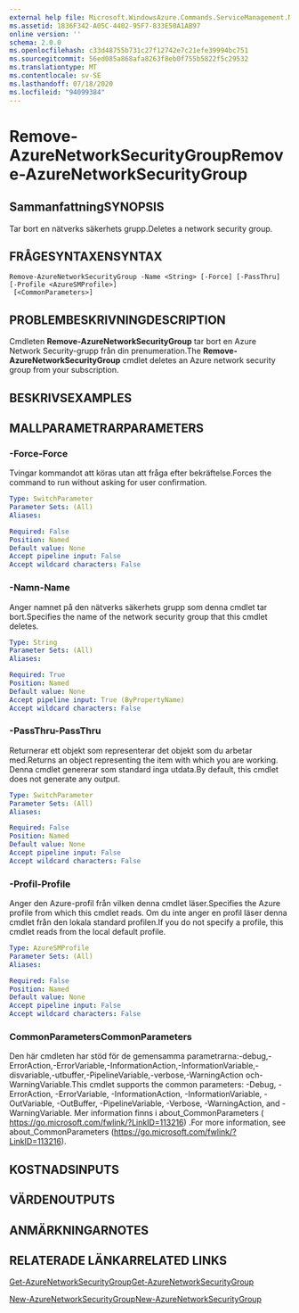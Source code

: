 ```yaml
---
external help file: Microsoft.WindowsAzure.Commands.ServiceManagement.Network.dll-Help.xml
ms.assetid: 1836F342-A05C-4402-95F7-833E50A1AB97
online version: ''
schema: 2.0.0
ms.openlocfilehash: c33d48755b731c27f12742e7c21efe39994bc751
ms.sourcegitcommit: 56ed085a868afa8263f8eb0f755b5822f5c29532
ms.translationtype: MT
ms.contentlocale: sv-SE
ms.lasthandoff: 07/18/2020
ms.locfileid: "94099384"
---
```

# <span data-ttu-id="9bba1-101">Remove-AzureNetworkSecurityGroup</span><span class="sxs-lookup"><span data-stu-id="9bba1-101">Remove-AzureNetworkSecurityGroup</span></span>

## <span data-ttu-id="9bba1-102">Sammanfattning</span><span class="sxs-lookup"><span data-stu-id="9bba1-102">SYNOPSIS</span></span>
<span data-ttu-id="9bba1-103">Tar bort en nätverks säkerhets grupp.</span><span class="sxs-lookup"><span data-stu-id="9bba1-103">Deletes a network security group.</span></span>

## <span data-ttu-id="9bba1-104">FRÅGESYNTAXEN</span><span class="sxs-lookup"><span data-stu-id="9bba1-104">SYNTAX</span></span>

```
Remove-AzureNetworkSecurityGroup -Name <String> [-Force] [-PassThru] [-Profile <AzureSMProfile>]
 [<CommonParameters>]
```

## <span data-ttu-id="9bba1-105">PROBLEMBESKRIVNING</span><span class="sxs-lookup"><span data-stu-id="9bba1-105">DESCRIPTION</span></span>
<span data-ttu-id="9bba1-106">Cmdleten **Remove-AzureNetworkSecurityGroup** tar bort en Azure Network Security-grupp från din prenumeration.</span><span class="sxs-lookup"><span data-stu-id="9bba1-106">The **Remove-AzureNetworkSecurityGroup** cmdlet deletes an Azure network security group from your subscription.</span></span>

## <span data-ttu-id="9bba1-107">BESKRIVS</span><span class="sxs-lookup"><span data-stu-id="9bba1-107">EXAMPLES</span></span>

## <span data-ttu-id="9bba1-108">MALLPARAMETRAR</span><span class="sxs-lookup"><span data-stu-id="9bba1-108">PARAMETERS</span></span>

### <span data-ttu-id="9bba1-109">-Force</span><span class="sxs-lookup"><span data-stu-id="9bba1-109">-Force</span></span>
<span data-ttu-id="9bba1-110">Tvingar kommandot att köras utan att fråga efter bekräftelse.</span><span class="sxs-lookup"><span data-stu-id="9bba1-110">Forces the command to run without asking for user confirmation.</span></span>

```yaml
Type: SwitchParameter
Parameter Sets: (All)
Aliases: 

Required: False
Position: Named
Default value: None
Accept pipeline input: False
Accept wildcard characters: False
```

### <span data-ttu-id="9bba1-111">-Namn</span><span class="sxs-lookup"><span data-stu-id="9bba1-111">-Name</span></span>
<span data-ttu-id="9bba1-112">Anger namnet på den nätverks säkerhets grupp som denna cmdlet tar bort.</span><span class="sxs-lookup"><span data-stu-id="9bba1-112">Specifies the name of the network security group that this cmdlet deletes.</span></span>

```yaml
Type: String
Parameter Sets: (All)
Aliases: 

Required: True
Position: Named
Default value: None
Accept pipeline input: True (ByPropertyName)
Accept wildcard characters: False
```

### <span data-ttu-id="9bba1-113">-PassThru</span><span class="sxs-lookup"><span data-stu-id="9bba1-113">-PassThru</span></span>
<span data-ttu-id="9bba1-114">Returnerar ett objekt som representerar det objekt som du arbetar med.</span><span class="sxs-lookup"><span data-stu-id="9bba1-114">Returns an object representing the item with which you are working.</span></span> <span data-ttu-id="9bba1-115">Denna cmdlet genererar som standard inga utdata.</span><span class="sxs-lookup"><span data-stu-id="9bba1-115">By default, this cmdlet does not generate any output.</span></span>

```yaml
Type: SwitchParameter
Parameter Sets: (All)
Aliases: 

Required: False
Position: Named
Default value: None
Accept pipeline input: False
Accept wildcard characters: False
```

### <span data-ttu-id="9bba1-116">-Profil</span><span class="sxs-lookup"><span data-stu-id="9bba1-116">-Profile</span></span>
<span data-ttu-id="9bba1-117">Anger den Azure-profil från vilken denna cmdlet läser.</span><span class="sxs-lookup"><span data-stu-id="9bba1-117">Specifies the Azure profile from which this cmdlet reads.</span></span> <span data-ttu-id="9bba1-118">Om du inte anger en profil läser denna cmdlet från den lokala standard profilen.</span><span class="sxs-lookup"><span data-stu-id="9bba1-118">If you do not specify a profile, this cmdlet reads from the local default profile.</span></span>

```yaml
Type: AzureSMProfile
Parameter Sets: (All)
Aliases: 

Required: False
Position: Named
Default value: None
Accept pipeline input: False
Accept wildcard characters: False
```

### <span data-ttu-id="9bba1-119">CommonParameters</span><span class="sxs-lookup"><span data-stu-id="9bba1-119">CommonParameters</span></span>
<span data-ttu-id="9bba1-120">Den här cmdleten har stöd för de gemensamma parametrarna:-debug,-ErrorAction,-ErrorVariable,-InformationAction,-InformationVariable,-disvariable,-utbuffer,-PipelineVariable,-verbose,-WarningAction och-WarningVariable.</span><span class="sxs-lookup"><span data-stu-id="9bba1-120">This cmdlet supports the common parameters: -Debug, -ErrorAction, -ErrorVariable, -InformationAction, -InformationVariable, -OutVariable, -OutBuffer, -PipelineVariable, -Verbose, -WarningAction, and -WarningVariable.</span></span> <span data-ttu-id="9bba1-121">Mer information finns i about_CommonParameters ( https://go.microsoft.com/fwlink/?LinkID=113216) .</span><span class="sxs-lookup"><span data-stu-id="9bba1-121">For more information, see about_CommonParameters (https://go.microsoft.com/fwlink/?LinkID=113216).</span></span>

## <span data-ttu-id="9bba1-122">KOSTNADS</span><span class="sxs-lookup"><span data-stu-id="9bba1-122">INPUTS</span></span>

## <span data-ttu-id="9bba1-123">VÄRDEN</span><span class="sxs-lookup"><span data-stu-id="9bba1-123">OUTPUTS</span></span>

## <span data-ttu-id="9bba1-124">ANMÄRKNINGAR</span><span class="sxs-lookup"><span data-stu-id="9bba1-124">NOTES</span></span>

## <span data-ttu-id="9bba1-125">RELATERADE LÄNKAR</span><span class="sxs-lookup"><span data-stu-id="9bba1-125">RELATED LINKS</span></span>

[<span data-ttu-id="9bba1-126">Get-AzureNetworkSecurityGroup</span><span class="sxs-lookup"><span data-stu-id="9bba1-126">Get-AzureNetworkSecurityGroup</span></span>](./Get-AzureNetworkSecurityGroup.md)

[<span data-ttu-id="9bba1-127">New-AzureNetworkSecurityGroup</span><span class="sxs-lookup"><span data-stu-id="9bba1-127">New-AzureNetworkSecurityGroup</span></span>](./New-AzureNetworkSecurityGroup.md)


